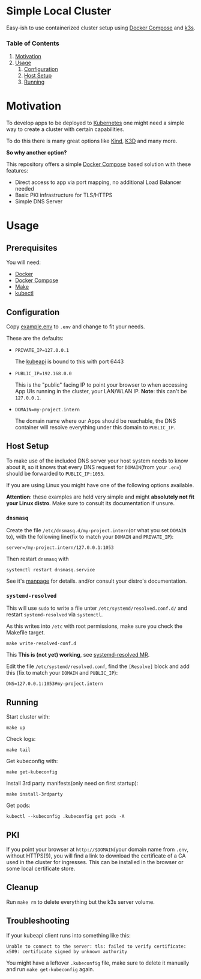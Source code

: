 # Simple Local Cluster

Easy-ish to use containerized cluster setup using [Docker Compose](https://docs.docker.com/compose/) and [k3s](https://k3s.io/).

### Table of Contents
1. [Motivation](#motivation)
2. [Usage](#usage)
   1. [Configuration](#configuration)
   2. [Host Setup](#host-setup)
   3. [Running](#running)

# Motivation

To develop apps to be deployed to [Kubernetes](https://kubernetes.io/) one might need a simple way to create a cluster with certain capabilities.

To do this there is many great options like [Kind](https://kind.sigs.k8s.io/), [K3D](https://k3d.io/) and many more.

**So why another option?**

This repository offers a simple [Docker Compose](https://docs.docker.com/compose/) based solution with these
features:

* Direct access to app via port mapping, no additional Load Balancer needed
* Basic PKI infrastructure for TLS/HTTPS
* Simple DNS Server

# Usage

## Prerequisites

You will need:
* [Docker](https://www.docker.com/)
* [Docker Compose](https://docs.docker.com/compose/)
* [Make](https://www.gnu.org/software/make/)
* [kubectl](https://kubernetes.io/docs/reference/kubectl/)

## Configuration

Copy [example.env](./example.env) to `.env` and change to fit your needs.

These are the defaults:
* `PRIVATE_IP=127.0.0.1`
 
    The [kubeapi](https://kubernetes.io/docs/reference/using-api/) is bound to this with port 6443 

* `PUBLIC_IP=192.168.0.0`

    This is the "public" facing IP to point your browser to when accessing App UIs running in the cluster, your 
    LAN/WLAN IP. **Note**: this can't be `127.0.0.1`.

* `DOMAIN=my-project.intern`

    The domain name where our Apps should be reachable, the DNS container
    will resolve everything under this domain to `PUBLIC_IP`.

## Host Setup

To make use of the included DNS server your host system needs to know about
it, so it knows that every DNS request for `DOMAIN`(from your `.env`) should be 
forwarded to `PUBLIC_IP:1053`.

If you are using Linux you might have one of the following options available. 

**Attention**: these examples are held very simple and might **absolutely not fit
your Linux distro**. Make sure to consult its documentation if unsure.

### `dnsmasq`

Create the file `/etc/dnsmasq.d/my-project.intern`(or what you set `DOMAIN` to), 
with the following line(fix to match your `DOMAIN` and `PRIVATE_IP`):

```
server=/my-project.intern/127.0.0.1:1053
```

Then restart `dnsmasq` with 
```
systemctl restart dnsmasq.service
```

See it's [manpage](https://dnsmasq.org/docs/dnsmasq-man.html) for details.
and/or consult your distro's documentation.

### `systemd-resolved`

This will use `sudo` to write a file unter `/etc/systemd/resolved.conf.d/` and restart `systemd-resolved` via `systemctl`.

As this writes into `/etc` with root permissions, make sure you check the 
Makefile target.
```
make write-resolved-conf.d
```

This
**This is (not yet) working**, see [systemd-resolved MR](https://github.com/systemd/systemd/pull/34368).

Edit the file `/etc/systemd/resolved.conf`, find the `[Resolve]` block and add this
(fix to match your `DOMAIN` and `PUBLIC_IP`):

```
DNS=127.0.0.1:1053#my-project.intern
```

## Running

Start cluster with:
```
make up
```

Check logs:
```
make tail
```

Get kubeconfig with:
```
make get-kubeconfig
```

Install 3rd party manifests(only need on first startup):
```
make install-3rdparty
```

Get pods:
```
kubectl --kubeconfig .kubeconfig get pods -A
```

## PKI

If you point your browser at `http://$DOMAIN`(your domain name from `.env`, without HTTPS(!)), you will
find a link to download the certificate of a CA used in the cluster for ingresses. This can be installed
in the browser or some local certificate store.

## Cleanup

Run `make rm` to delete everything but the k3s server volume.

## Troubleshooting

If your kubeapi client runs into something like this:
```
Unable to connect to the server: tls: failed to verify certificate: x509: certificate signed by unknown authority
```
You might have a leftover `.kubeconfig` file, make sure to delete it manually and run `make get-kubeconfig` again.
